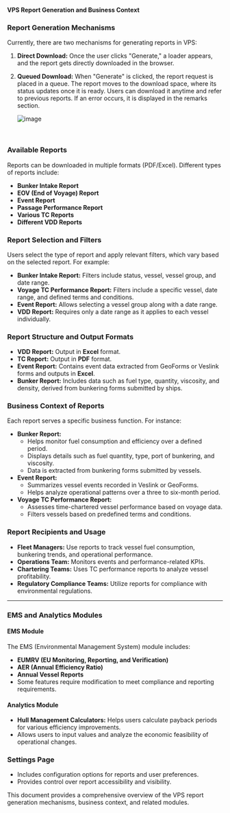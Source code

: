 **VPS Report Generation and Business Context**

### **Report Generation Mechanisms**
Currently, there are two mechanisms for generating reports in VPS:
1. **Direct Download:** Once the user clicks "Generate," a loader appears, and the report gets directly downloaded in the browser.
2. **Queued Download:** When "Generate" is clicked, the report request is placed in a queue. The report moves to the download space, where its status updates once it is ready. Users can download it anytime and refer to previous reports. If an error occurs, it is displayed in the remarks section.

   ![image](https://github.com/user-attachments/assets/a3d49d3a-76ce-4258-a4b9-4c94e2831e88)

<br>

### **Available Reports**
Reports can be downloaded in multiple formats (PDF/Excel). Different types of reports include:
- **Bunker Intake Report**
- **EOV (End of Voyage) Report**
- **Event Report**
- **Passage Performance Report**
- **Various TC Reports**
- **Different VDD Reports**

### **Report Selection and Filters**
Users select the type of report and apply relevant filters, which vary based on the selected report. For example:
- **Bunker Intake Report:** Filters include status, vessel, vessel group, and date range.
- **Voyage TC Performance Report:** Filters include a specific vessel, date range, and defined terms and conditions.
- **Event Report:** Allows selecting a vessel group along with a date range.
- **VDD Report:** Requires only a date range as it applies to each vessel individually.

### **Report Structure and Output Formats**
- **VDD Report:** Output in **Excel** format.
- **TC Report:** Output in **PDF** format.
- **Event Report:** Contains event data extracted from GeoForms or Veslink forms and outputs in **Excel**.
- **Bunker Report:** Includes data such as fuel type, quantity, viscosity, and density, derived from bunkering forms submitted by ships.

### **Business Context of Reports**
Each report serves a specific business function. For instance:
- **Bunker Report:**
  - Helps monitor fuel consumption and efficiency over a defined period.
  - Displays details such as fuel quantity, type, port of bunkering, and viscosity.
  - Data is extracted from bunkering forms submitted by vessels.
- **Event Report:**
  - Summarizes vessel events recorded in Veslink or GeoForms.
  - Helps analyze operational patterns over a three to six-month period.
- **Voyage TC Performance Report:**
  - Assesses time-chartered vessel performance based on voyage data.
  - Filters vessels based on predefined terms and conditions.

### **Report Recipients and Usage**
- **Fleet Managers:** Use reports to track vessel fuel consumption, bunkering trends, and operational performance.
- **Operations Team:** Monitors events and performance-related KPIs.
- **Chartering Teams:** Uses TC performance reports to analyze vessel profitability.
- **Regulatory Compliance Teams:** Utilize reports for compliance with environmental regulations.

---

### **EMS and Analytics Modules**

#### **EMS Module**
The EMS (Environmental Management System) module includes:
- **EUMRV (EU Monitoring, Reporting, and Verification)**
- **AER (Annual Efficiency Ratio)**
- **Annual Vessel Reports**
- Some features require modification to meet compliance and reporting requirements.

#### **Analytics Module**
- **Hull Management Calculators:** Helps users calculate payback periods for various efficiency improvements.
- Allows users to input values and analyze the economic feasibility of operational changes.

### **Settings Page**
- Includes configuration options for reports and user preferences.
- Provides control over report accessibility and visibility.

This document provides a comprehensive overview of the VPS report generation mechanisms, business context, and related modules.
